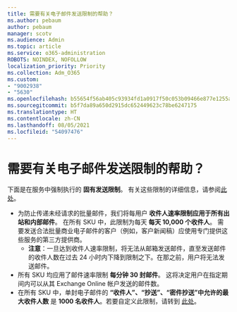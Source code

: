 ```yaml
---
title: 需要有关电子邮件发送限制的帮助？
ms.author: pebaum
author: pebaum
manager: scotv
ms.audience: Admin
ms.topic: article
ms.service: o365-administration
ROBOTS: NOINDEX, NOFOLLOW
localization_priority: Priority
ms.collection: Adm_O365
ms.custom:
- "9002938"
- "5630"
ms.openlocfilehash: b55654f56ab405c93934fd1a0917f50c053b09466e877e1255adbd28db83d93f
ms.sourcegitcommit: b5f7da89a650d2915dc652449623c78be6247175
ms.translationtype: HT
ms.contentlocale: zh-CN
ms.lasthandoff: 08/05/2021
ms.locfileid: "54097476"
---
```

# <a name="need-help-with-email-sending-limits"></a>需要有关电子邮件发送限制的帮助？

下面是在服务中强制执行的 **固有发送限制**。 有关这些限制的详细信息，请参阅[此处](https://docs.microsoft.com/office365/servicedescriptions/exchange-online-service-description/exchange-online-limits#receiving-and-sending-limits)。

- 为防止传递未经请求的批量邮件，我们将每用户 **收件人速率限制应用于所有出站和内部邮件**。 在所有 SKU 中，此限制为每天 **每天 10,000 个收件人**。  需要发送合法批量商业电子邮件的客户（例如，客户新闻稿）应使用专门提供这些服务的第三方提供商。
    - **注意**：一旦达到收件人速率限制，将无法从邮箱发送邮件，直至发送邮件的收件人数在过去 24 小时内下降到限制之下。在那之前，用户将无法发送邮件。
- 所有 SKU 均应用了邮件速率限制 **每分钟 30 封邮件**。 这将决定用户在指定期间内可以从其 Exchange Online 帐户发送的邮件数。
- 在所有 SKU 中，单封电子邮件的 **“收件人”、“抄送”、“密件抄送”中允许的最大收件人数** 是 **1000 名收件人**。若要自定义此限制，请转到 [此处](https://techcommunity.microsoft.com/t5/exchange-team-blog/customizable-recipient-limits-in-office-365/ba-p/1183228)。
